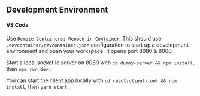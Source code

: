 ## Development Environment

#### VS Code

Use `Remote Containers: Reopen in Container`. This should use `.devcontainer/devcontainer.json` configuration to start up a development environment and open your workspace. It opens port 8080 & 8000.

Start a local socket.io server on 8080 with `cd dummy-server && npm install`, then `npm run dev`.

You can start the client app locally with `cd react-client-tool && npm install`, then `yarn start`.
